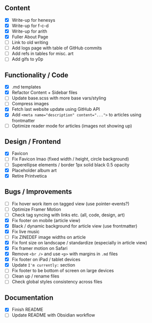 ## Content

- [x] Write-up for henesys
- [x] Write-up for f-c-d
- [x] Write-up for arith
- [x] Fuller About Page
- [ ] Link to old writing
- [ ] Add logs page with table of GitHub commits
- [ ] Add refs in tables for misc. art
- [ ] Add gifs to y0p

## Functionality / Code

- [x] .md templates
- [x] Refactor Content + Sidebar files
- [ ] Update base.scss with more base vars/styling
- [ ] Compress images
- [x] Fetch last website update using GitHub API
- [x] Add `<meta name="description" content="...">` to articles using frontmatter
- [ ] Optimize reader mode for articles (images not showing up)

## Design / Frontend

- [x] Favicon 
- [ ] Fix Favicon lmao (fixed width / height, circle background)
- [ ] Superellipse elements / border 1px solid black 0.5 opacity
- [x] Placeholder album art
- [x] Retire Printvetica

## Bugs / Improvements

- [ ] Fix hover work item on tagged view (use pointer-events?)
- [ ] Optimize Framer Motion
- [ ] Check tag syncing with links etc. (all, code, design, art)
- [x] Fix footer on mobile (article view)
- [x] Black / dynamic background for article view (use frontmatter)
- [x] Fix live music
- [ ] Fix ZINEDEF image widths on article
- [x] Fix font size on landscape / standardize (especially in article view)
- [x] Fix framer motion on Safari
- [x] Remove `<br />` and use `<p>` with margins in `.md` files
- [x] Fix footer on iPad / tablet devices
- [x] Update `I'm currently:` section
- [ ] Fix footer to be bottom of screen on large devices
- [ ] Clean up / rename files
- [ ] Check global styles consistency across files

## Documentation

- [x] Finish README
- [ ] Update README with Obsidian workflow